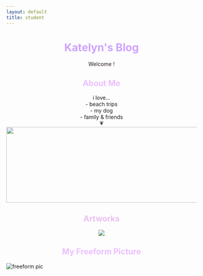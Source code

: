```yaml
---
layout: default
title: student
---
```


# <center><font color = "#CEA3FF"> Katelyn's Blog </font></center>
<center><font color = "#281b18"> Welcome ! </font></center>

## <center><font color = "#ECBFFF"> About Me </font></center>
<center>i love...</center>
<center>- beach trips</center>
<center>- my dog</center>
<center>- family & friends</center>
<center>💗</center>

<img src="https://i.imgur.com/nzZzllT.png" width="600" height="200">

## <center><font color = "#ECBFF"> Artworks </font></center>
<center><img src="https://i.imgur.com/DqJZ8zl.png"></center>


## <center><font color = "#ECBFFF"> My Freeform Picture </font></center>
![freeform pic](https://i.imgur.com/7YUCqwg.png)
